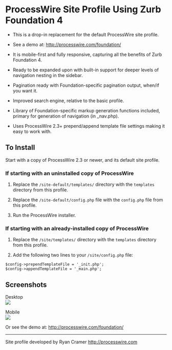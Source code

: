 # ProcessWire Site Profile Using Zurb Foundation 4

- This is a drop-in replacement for the default ProcessWire site profile. 

- See a demo at: http://processwire.com/foundation/ 

- It is mobile-first and fully responsive, capturing all the benefits of 
  Zurb Foundation 4.

- Ready to be expanded upon with built-in support for deeper levels
  of navigation nesting in the sidebar.

- Pagination ready with Foundation-specific pagination output, when/if 
  you want it. 

- Improved search engine, relative to the basic profile. 

- Library of Foundation-specific markup generation functions included,
  primary for generation of navigation (in _nav.php). 

- Uses ProcessWire 2.3+ prepend/append template file settings making 
  it easy to work with. 


## To Install

Start with a copy of ProcessWire 2.3 or newer, and its default site profile. 

### If starting with an uninstalled copy of ProcessWire

1. Replace the `/site-default/templates/` directory with the `templates` 
   directory from this profile. 

2. Replace the `/site-default/config.php` file with the `config.php` file 
   from this profile.

3. Run the ProcessWire installer.

### If starting with an already-installed copy of ProcessWire

1. Replace the `/site/templates/` directory with the `templates` 
   directory from this profile. 

2. Add the following two lines to your `/site/config.php` file: 

```
$config->prependTemplateFile = '_init.php';
$config->appendTemplateFile = '_main.php';
```


## Screenshots

Desktop  
<img src='https://raw.github.com/ryancramerdesign/FoundationSiteProfile/master/screenshot-desktop.jpg' />

Mobile  
<img src='https://raw.github.com/ryancramerdesign/FoundationSiteProfile/master/screenshot-mobile.jpg' />

Or see the demo at: http://processwire.com/foundation/ 

------------

Site profile developed by Ryan Cramer
http://processwire.com 

